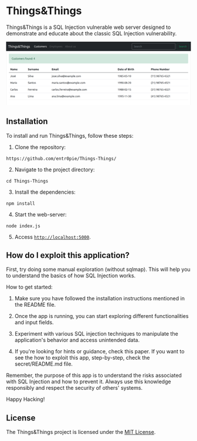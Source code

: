 # Things&Things

Things&Things is a SQL Injection vulnerable web server designed to demonstrate and educate about the classic SQL Injection vulnerability.

![Things&Things intial page](assets/index.png)

## Installation

To install and run Things&Things, follow these steps:

1. Clone the repository:

```
https://github.com/entr0pie/Things-Things/
```

2. Navigate to the project directory:

```
cd Things-Things
```

3. Install the dependencies:

```
npm install
```

4. Start the web-server:

```
node index.js
```

5. Access [`http://localhost:5000`](http://localhost:5000/).


## How do I exploit this application?

First, try doing some manual exploration (without sqlmap). This will help you to understand the basics of how SQL Injection works.

How to get started: 

1. Make sure you have followed the installation instructions mentioned in the README file.

2. Once the app is running, you can start exploring different functionalities and input fields.

3. Experiment with various SQL injection techniques to manipulate the application's behavior and access unintended data.

4. If you're looking for hints or guidance, check this paper. If you want to see the how to exploit this app, step-by-step, check the secret/README.md file. 

Remember, the purpose of this app is to understand the risks associated with SQL Injection and how to prevent it. Always use this knowledge responsibly and respect the security of others' systems.

Happy Hacking! 

## License

The Things&Things project is licensed under the [MIT License](https://opensource.org/licenses/MIT).


